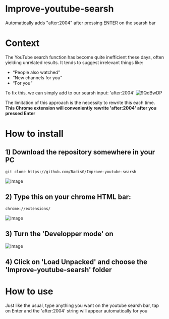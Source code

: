 # Improve-youtube-searsh
Automatically adds "after:2004" after pressing ENTER on the searsh bar

# Context

The YouTube search function has become quite inefficient these days, often yielding unrelated results. 
It tends to suggest irrelevant things like:
- “People also watched”
- “New channels for you”
- “For you”

To fix this, we can simply add to our searsh input: 'after:2004'
![9QdBwDP](https://github.com/BadisG/Improve-youtube-searsh/assets/110173477/d8c0c36d-13c4-41dc-a0f4-a883ab6b786a)

The limitation of this approach is the necessity to rewrite this each time.   
**This Chrome extension will conveniently rewrite 'after:2004' after you pressed Enter**

# How to install

## 1) Download the repository somewhere in your PC
```git clone https://github.com/BadisG/Improve-youtube-searsh```

![image](https://github.com/BadisG/Improve-youtube-searsh/assets/110173477/0975b48a-d18e-42fb-844a-4bbb772e7a94)


## 2) Type this on your chrome HTML bar:
```chrome://extensions/```

![image](https://github.com/BadisG/Improve-youtube-searsh/assets/110173477/9dce63cf-8d8c-49e3-94b4-ce091546a468)

## 3) Turn the 'Developper mode' on
![image](https://github.com/BadisG/Improve-youtube-searsh/assets/110173477/57a4fcfd-484e-4da5-b4a2-852bb5739bc5)

## 4) Click on 'Load Unpacked' and choose the 'Improve-youtube-searsh' folder

# How to use

Just like the usual, type anything you want on the youtube searsh bar, tap on Enter and the 'after:2004' string will appear automatically for you

